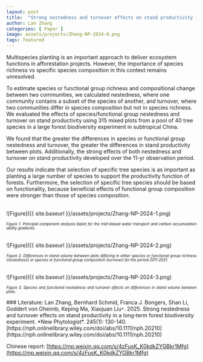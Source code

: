 ```yaml
---
layout: post
title:  "Strong nestedness and turnover effects on stand productivity in a long‐term forest biodiversity experiment"
author: Lan Zhang
categories: [ Paper ]
image: assets/projects/Zhang-NP-2024-0.png
tags: featured
---
```

Multispecies planting is an important approach to deliver ecosystem functions in afforestation projects. However, the importance of species richness vs specific species composition in this context remains unresolved. 

To estimate species or functional group richness and compositional change between two communities, we calculated nestedness, where one community contains a subset of the species of another, and turnover, where two communities differ in species composition but not in species richness. We evaluated the effects of species/functional group nestedness and turnover on stand productivity using 315 mixed plots from a pool of 40 tree species in a large forest biodiversity experiment in subtropical China.

We found that the greater the differences in species or functional group nestedness and turnover, the greater the differences in stand productivity between plots. Additionally, the strong effects of both nestedness and turnover on stand productivity developed over the 11-yr observation period.

Our results indicate that selection of specific tree species is as important as planting a large number of species to support the productivity function of forests. Furthermore, the selection of specific tree species should be based on functionality, because beneficial effects of functional group composition were stronger than those of species composition.

<br>
![Figure]({{ site.baseurl }}/assets/projects/Zhang-NP-2024-1.png)
<p style='text-align: justify;' ><span style="font-style: italic; font-size:70%">Figure 1. Principal component analysis biplot for the trait-based water transport and carbon accumulation ability gradients. 
</span></p>

<br>
![Figure]({{ site.baseurl }}/assets/projects/Zhang-NP-2024-2.png)
<p style='text-align: justify;' ><span style="font-style: italic; font-size:70%">Figure 2. Differences in stand volume between plots differing in either species or functional group richness (nestedness) or species or functional group composition (turnover) for the period 2011-2021. 
</span></p>

<br>
![Figure]({{ site.baseurl }}/assets/projects/Zhang-NP-2024-3.png)
<p style='text-align: justify;' ><span style="font-style: italic; font-size:70%">Figure 3. Species and functional nestedness and turnover effects on differences in stand volume between plots.
</span></p>
### Literature:
Lan Zhang, Bernhard Schmid, Franca J. Bongers, Shan Li, Goddert von Oheimb, Keping Ma, Xiaojuan Liu<code>&ast;</code>. 2025. Strong nestedness and turnover effects on stand productivity in a long‐term forest biodiversity experiment. *New Phytologist*. 245(1): 130-140. [https://nph.onlinelibrary.wiley.com/doi/abs/10.1111/nph.20210](https://nph.onlinelibrary.wiley.com/doi/abs/10.1111/nph.20210)

Chinese report: [https://mp.weixin.qq.com/s/4zFusK_K0kdkZYGBkr1Mfg](https://mp.weixin.qq.com/s/4zFusK_K0kdkZYGBkr1Mfg)

